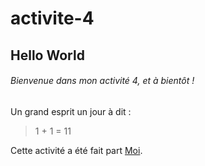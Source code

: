 # activite-4
## **Hello World**

###### Bienvenue dans mon activité 4, et à bientôt !

Un grand esprit un jour à dit :

> 1 + 1 = 11

Cette activité a été fait part [Moi](https://www.youtube.com/watch?v=dQw4w9WgXcQ).


